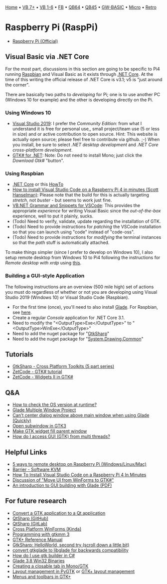 [Home](https://gotbasic.com) • [VB 7+](vb.md) • [VB 1-6](vb6.md) • [FB](freebasic.md) • [QB64](qb64.md) • [QB45](qb.md) • [GW-BASIC](gw-basic.md) • [Micro](micro.md) • [Retro](retro.md)

# Raspberry Pi (RaspPi)

- [Raspberry Pi (Official)](https://www.raspberrypi.org/)

## Visual Basic via .NET Core

For the most part, discussions in this section are going to be specific to Pi4 running [Raspbian](https://www.raspbian.org) and Visual Basic as it exists through [.NET Core](https://dotnet.microsoft.com). At the time of this writing the official release of .NET Core is v3.1; v5 is "just around the corner".

There are basically two paths to *developing* for Pi; one is to use another PC (Windows 10 for example) and the other is developing directly on the Pi.  

### Using Windows 10

- [Visual Studio 2019](https://visualstudio.microsoft.com/vs/): I prefer the *Community Edition*: from what I understand it is free for personal use,, small project/team use (5 or less in size) and or active contribution to open source.  Hint: This website is actually open source; please feel free to contribute via github. ;-)  When you install, be sure to select *.NET desktop development* and *.NET Core cross-platform development*.
- [GTK# for .NET](https://www.mono-project.com/download/stable/): Note: Do not need to install Mono; just click the *Download Gtk#* "button".

### Using Raspbian

- [.NET Core](https://docs.microsoft.com/en-us/dotnet/core/install/linux-debian) or this [HowTo](https://elbruno.com/2019/12/30/raspberypi-how-to-install-net-core-3-1-in-a-raspberry-pi-4/)
- [How to install Visual Studio Code on a Raspberry Pi 4 in minutes (Scott Hanselman)](https://www.hanselman.com/blog/HowToInstallVisualStudioCodeOnARaspberryPi4InMinutes.aspx): Please note that the build for this is actually targeting *stretch*, not *buster* - but seems to work just fine.
- [VB.NET Grammar and Snippets for VSCode](https://marketplace.visualstudio.com/items?itemName=gordonwalkedby.vbnet): This provides the appropriate *experience* for writing Visual Basic since the *out-of-the-box* experience, well to put it plainly, sucks.
- (Todo) Need to verify, validate, update regarding the installation of GTK.
- (Todo) Need to provide instructions for *patching* the VSCode installation so that you can launch using "code" instead of "code-oss".
- (Todo) Need to provide instructions for *modifying* the terminal instances so that the *path* stuff is automatically attached.

To make things simpler (since I prefer to develop on Windows 10), I also setup remote desktop from Windows 10 to Pi4 following the instructions for *Remote desktop with xrdp* using [this](https://raspberrytips.com/remote-desktop-raspberry-pi/).

### Building a GUI-style Application

The following instructions are an overview (500 mile high) set of actions you must do regardless of whether or not you are developing using Visual Studio 2019 (Windows 10) or Visual Studio Code (Raspbian).

- For the first time (once), you'll need to also install [Glade](https://glade.gnome.org). For Raspbian, see [here](https://snapcraft.io/install/glade/raspbian).
- Create a regular *Console* application for .NET Core 3.1.
- Need to modify the "&lt;OutputType&gt;Exe&lt;/OutputType&gt;" to "&lt;OutputType&gt;WinExe&lt;/OutputType&gt;"
- Need to add the nuget package for "[GtkSharp](https://www.nuget.org/packages/GtkSharp)"
- Need to add the nuget package for "[System.Drawing.Common](https://www.nuget.org/packages/System.Drawing.Common/4.7.0)"

## Tutorials

- [GtkSharp - Cross Platform Toolkits (5 part series)](http://grbd.github.io/posts/2016/01/28/gtksharp-part-1-cross-platform-toolkits/)
- [ZetCode - GTK# tutorial](http://zetcode.com/gui/gtksharp/)
- [ZetCode - Widgets II in GTK#](http://zetcode.com/gui/gtksharp/widgetsII/)

## Q&amp;A

- [How to check the OS version at runtime?](https://stackoverflow.com/questions/5116977/how-to-check-the-os-version-at-runtime-e-g-on-windows-or-linux-without-using)
- [Glade Multiple Window Project](https://stackoverflow.com/questions/54853986/glade-gtkmm-multiple-window-project)
- [Can't center dialog window above main window when using Glade (Quickly)](https://askubuntu.com/questions/186587/cant-center-dialog-window-above-main-window-when-using-glade-quickly)
- [Open subwindow in GTK3](https://stackoverflow.com/questions/22747195/open-subwindow-in-gtk3)
- [Make GTK widget fill parent window](https://stackoverflow.com/questions/29985323/make-gtk-widget-fill-parent-window)
- [How do I access GUI (GTK) from multi threads?](https://stackoverflow.com/questions/2548200/how-do-i-access-gui-gtk-from-multi-threads)

## Helpful Links

- [5 ways to remote desktop on Raspberry Pi (Windows/Linux/Mac)](https://raspberrytips.com/remote-desktop-raspberry-pi/)
- [Barrier - Software KVM](https://github.com/debauchee/barrier/releases/tag/v2.3.2)
- [How To Install Visual Studio Code on a Raspberry Pi 4 In Minutes](https://www.hanselman.com/blog/HowToInstallVisualStudioCodeOnARaspberryPi4InMinutes.aspx)
- [Discussion of "Move UI from WinForms to GTK#"](https://github.com/KSP-CKAN/CKAN/issues/1840)
- [An introduction to GUI building with Glade (PDF)](https://www-uxsup.csx.cam.ac.uk/courses/moved.Glade/course.pdf)

## For future research

- [Convert a GTK application to a Qt application](https://madebyryan.blogspot.com/2011/07/convert-gtk-application-into-qt.html)
- [QtSharp (GitHub)](https://github.com/ddobrev/QtSharp)
- [QtSharp (GitLab)](https://gitlab.com/ddobrev/QtSharp)
- [Cross Platform WinForms (Kinda)](https://dotnetcoretutorials.com/2018/03/19/cross-platform-winforms-kinda/)
- [Programming with gtkmm 3](http://transit.iut2.upmf-grenoble.fr/doc/gtkmm-3.0/tutorial/html/index.html)
- [GTK+ Reference Manual](https://developer.gimp.org/api/2.0/gtk/index.html)
- [GtkSharp: HelloWorld, second try (scroll down a little bit)](https://www.mono-project.com/docs/gui/gtksharp/hello-world/)
- [convert gtkglade to libglade for backwards compatibility](https://stackoverflow.com/questions/5599394/convert-gtkglade-to-libglade-for-a-backwards-compatibility)
- [How do I use gtk builder in C#](https://stackoverflow.com/questions/15599497/how-do-i-use-gtk-builder-in-c-sharp)
- [Glade 3.8 Win32 Binaries](http://ftp.gnome.org/pub/GNOME/binaries/win32/glade/3.8/)
- [Creating a closable tab in Mono/GTK](https://stackoverflow.com/questions/2581902/creating-a-closeable-tab-in-mono-gtk)
- [Layout management in PyGTK](http://zetcode.com/gui/pygtk/layout/) or [GTK+ layout management](http://zetcode.com/gui/gtk2/gtklayoutmanagement/)
- [Menus and toolbars in GTK+](http://zetcode.com/gui/gtk2/menusandtoolbars/)
